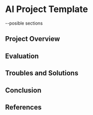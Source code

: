 # AI Project Template
--posible sections
## Project Overview
## Evaluation
## Troubles and Solutions
## Conclusion
## References